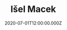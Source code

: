 ---
title: Išel Macek
status: Published
date: 2020-07-01T12:00:00.000Z
text: |-
  Išiel Macek do Malacek, šošovicku mlácic,\
  zabudol si cepy doma, mosel sa on vrácic.

  Eeeeeeeeej Macejko macejko ko- ko-ko-ko,\
  zahraj mi an cenko,ko-ko-ko-ko.\
  Na tú cenkú strunú. nu-nu-nu-nu,\
  ej, dzunu,dzunu,dzunu,nu-nu-nu-nu.

  Zahral Macek dzunu, dzunu\
  potom prestal hráci,\
  husle sa mu rozsypaly,\
  cepom po nich mlácil.

  Eeeeeeeeej Macejko macejko ko- ko-ko-ko,\
  zahraj mi an cenko,ko-ko-ko-ko.\
  Na tú cenkú strunú. nu-nu-nu-nu,\
  ej, dzunu,dzunu,dzunu,nu-nu-nu-nu.
---